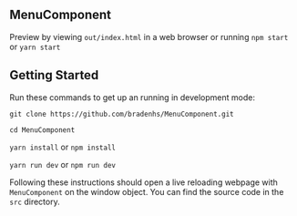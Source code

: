 ## MenuComponent

Preview by viewing `out/index.html` in a web browser or running `npm start` or `yarn start`

## Getting Started

Run these commands to get up an running in development mode:

`git clone https://github.com/bradenhs/MenuComponent.git`

`cd MenuComponent`

`yarn install` or `npm install`

`yarn run dev` or `npm run dev`

Following these instructions should open a live reloading webpage with `MenuComponent` on the window
object. You can find the source code in the `src` directory.
